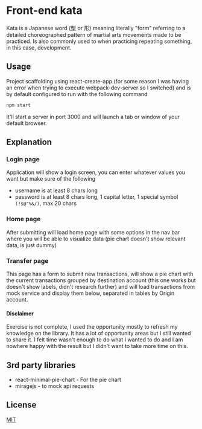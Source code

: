 # Front-end kata

Kata is a Japanese word (型 or 形) meaning literally "form" referring to a detailed choreographed pattern of martial arts movements made to be practiced. Is also commonly used to when practicing repeating something, in this case, development.

## Usage

Project scaffolding using react-create-app (for some reason I was having an error when trying to execute webpack-dev-server so I switched) and is by default configured to run with the following command

```bash
npm start
```
It'll start a server in port 3000 and will launch a tab or window of your default browser.

## Explanation

### Login page
Application will show a login screen, you can enter whatever values you want but make sure of the following
* username is at least 8 chars long
* password is at least 8 chars long, 1 capital letter, 1 special symbol `(!$@"%&/)`, max 20 chars

### Home page
After submitting will load home page with some options in the nav bar where you will be able to visualize data (pie chart doesn't show relevant data, is just dummy)

### Transfer page

This page has a form to submit new transactions, will show a pie chart with the current transactions grouped by destination account (this one works but doesn't show labels, didn't research further) and will load transactions from mock service and display them below, separated in tables by Origin account.

#### Disclaimer

Exercise is not complete, I used the opportunity mostly to refresh my knowledge on the library. It has a lot of opportunity areas but I still wanted to share it. I felt time wasn't enough to do what I wanted to do and I am nowhere happy with the result but I didn't want to take more time on this. 

## 3rd party libraries
* react-minimal-pie-chart - For the pie chart
* miragejs - to mock api requests

## License
[MIT](https://choosealicense.com/licenses/mit/)